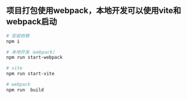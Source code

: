 ## 项目打包使用webpack，本地开发可以使用vite和webpack启动

``` bash
# 安装依赖
npm i

# 本地开发（webpack）
npm run start-webpack

# vite
npm run start-vite

# webpack
npm run  build


```